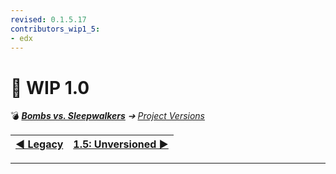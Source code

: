 ```yaml
---
revised: 0.1.5.17
contributors_wip1_5:
- edx
---
```


# 📄 WIP 1.0

💣 ***[Bombs vs. Sleepwalkers][home]** ➔ [Project Versions][projver]*

| [◀️ Legacy][prev] | [1.5: Unversioned ▶️][next] |
| --: | :-- |

****

[home]: /README.md
[prev]: /project_versions/legacy.md
[next]: /project_versions/wip1_5_unversioned.md
[projver]: /project_versions/readme.md
